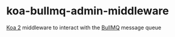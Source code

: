 # koa-bullmq-admin-middleware

[Koa 2](https://koajs.com/) middleware to interact with the [BullMQ](https://docs.bullmq.io/) message queue